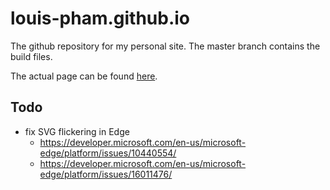 # louis-pham.github.io

The github repository for my personal site. The master branch contains the build files.

The actual page can be found [here](https://louis-pham.github.io/).
## Todo
- fix SVG flickering in Edge
  - https://developer.microsoft.com/en-us/microsoft-edge/platform/issues/10440554/
  - https://developer.microsoft.com/en-us/microsoft-edge/platform/issues/16011476/
